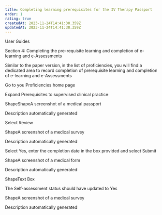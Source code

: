 ```yaml
---
title: Completing learning prerequisites for the IV Therapy Passport
order: 1
rating: true
createdAt: 2023-11-24T14:41:30.359Z
updatedAt: 2023-11-24T14:41:30.359Z
---
```

<UserGuideFrameworkNotice framework="IV Therapy Passport"></UserGuideFrameworkNotice>

User Guides  

Section 4: Completing the pre-requisite learning and completion of e-learning and e-Assessments 

 

Similar to the paper version, in the list of proficiencies, you will find a dedicated area to record completion of prerequisite learning and completion of e-learning and e-Assessments 

 

Go to you Proficiencies home page 

Expand Prerequisites to supervised clinical practice  

ShapeShapeA screenshot of a medical passport

Description automatically generated 

 

 

 

 

 

 

 

 

Select Review  

ShapeA screenshot of a medical survey

Description automatically generated 

 

Select Yes, enter the completion date in the box provided and select Submit 

ShapeA screenshot of a medical form

Description automatically generated 

ShapeText Box 

 

The Self-assessment status should have updated to Yes 

ShapeA screenshot of a medical survey

Description automatically generated 